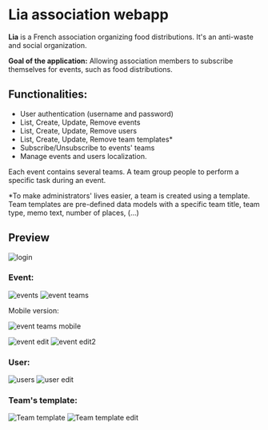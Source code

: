 # Lia association webapp
**Lia** is a French association organizing food distributions. It's an anti-waste and social organization.

**Goal of the application:** Allowing association members to subscribe themselves for events, such as food distributions.
## Functionalities:

- User authentication (username and password)
- List, Create, Update, Remove events
- List, Create, Update, Remove users
- List, Create, Update, Remove team templates*
- Subscribe/Unsubscribe to events' teams
- Manage events and users localization. 

Each event contains several teams. A team group people to perform a specific task during an event.

*To make administrators' lives easier, a team is created using a template. Team templates are pre-defined data models with a specific team title, team type, memo text, number of places, (...)

## Preview

![login](.github/img/login.png)
### Event:
![events](.github/img/events.png)
![event teams](.github/img/event_teams.png)

Mobile version:

![event teams mobile](.github/img/event_teams_mobile.png)

![event edit](.github/img/event_edit.png)
![event edit2](.github/img/event_edit2.png)

### User:
![users](.github/img/users.png)
![user edit](.github/img/users_edit.png)

### Team's template:
![Team template](.github/img/team-templates.png)
![Team template edit](.github/img/team-templates_edit.png)

